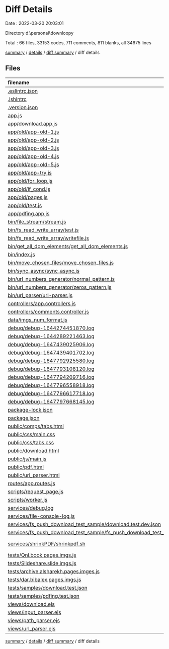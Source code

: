# Diff Details

Date : 2022-03-20 20:03:01

Directory d:\personal\downloopy

Total : 66 files,  33153 codes, 711 comments, 811 blanks, all 34675 lines

[summary](results.md) / [details](details.md) / [diff summary](diff.md) / diff details

## Files
| filename | language | code | comment | blank | total |
| :--- | :--- | ---: | ---: | ---: | ---: |
| [.eslintrc.json](/.eslintrc.json) | JSON | 13 | 0 | 1 | 14 |
| [.jshintrc](/.jshintrc) | JSON | 61 | 48 | 10 | 119 |
| [.version.json](/.version.json) | JSON | 14 | 0 | 0 | 14 |
| [app.js](/app.js) | JavaScript | 31 | 1 | 7 | 39 |
| [app/download.app.js](/app/download.app.js) | JavaScript | 56 | 13 | 22 | 91 |
| [app/old/app-old-1.js](/app/old/app-old-1.js) | JavaScript | 23 | 45 | 10 | 78 |
| [app/old/app-old-2.js](/app/old/app-old-2.js) | JavaScript | 229 | 1 | 28 | 258 |
| [app/old/app-old-3.js](/app/old/app-old-3.js) | JavaScript | 229 | 1 | 28 | 258 |
| [app/old/app-old-4.js](/app/old/app-old-4.js) | JavaScript | 157 | 74 | 49 | 280 |
| [app/old/app-old-5.js](/app/old/app-old-5.js) | JavaScript | 87 | 72 | 39 | 198 |
| [app/old/app-try.js](/app/old/app-try.js) | JavaScript | 133 | 81 | 39 | 253 |
| [app/old/for_loop.js](/app/old/for_loop.js) | JavaScript | 17 | 3 | 6 | 26 |
| [app/old/if_cond.js](/app/old/if_cond.js) | JavaScript | 17 | 3 | 5 | 25 |
| [app/old/pages.js](/app/old/pages.js) | JavaScript | 101 | 0 | 9 | 110 |
| [app/old/test.js](/app/old/test.js) | JavaScript | 536 | 10 | 43 | 589 |
| [app/pdfing.app.js](/app/pdfing.app.js) | JavaScript | 40 | 4 | 13 | 57 |
| [bin/file_stream/stream.js](/bin/file_stream/stream.js) | JavaScript | 60 | 29 | 7 | 96 |
| [bin/fs_read_write_array/test.js](/bin/fs_read_write_array/test.js) | JavaScript | 1 | 0 | 0 | 1 |
| [bin/fs_read_write_array/writefile.js](/bin/fs_read_write_array/writefile.js) | JavaScript | 18 | 2 | 4 | 24 |
| [bin/get_all_dom_elements/get_all_dom_elements.js](/bin/get_all_dom_elements/get_all_dom_elements.js) | JavaScript | 16 | 4 | 5 | 25 |
| [bin/index.js](/bin/index.js) | JavaScript | 0 | 0 | 1 | 1 |
| [bin/move_chosen_files/move_chosen_files.js](/bin/move_chosen_files/move_chosen_files.js) | JavaScript | 56 | 11 | 11 | 78 |
| [bin/sync_async/sync_async.js](/bin/sync_async/sync_async.js) | JavaScript | 5 | 2 | 0 | 7 |
| [bin/url_numbers_generator/normal_pattern.js](/bin/url_numbers_generator/normal_pattern.js) | JavaScript | 10 | 0 | 2 | 12 |
| [bin/url_numbers_generator/zeros_pattern.js](/bin/url_numbers_generator/zeros_pattern.js) | JavaScript | 33 | 45 | 14 | 92 |
| [bin/url_parser/url-parser.js](/bin/url_parser/url-parser.js) | JavaScript | 61 | 14 | 19 | 94 |
| [controllers/app.controllers.js](/controllers/app.controllers.js) | JavaScript | 347 | 49 | 85 | 481 |
| [controllers/comments.controller.js](/controllers/comments.controller.js) | JavaScript | 0 | 76 | 7 | 83 |
| [data/imgs_num_format.js](/data/imgs_num_format.js) | JavaScript | 6 | 5 | 0 | 11 |
| [debug/debug-1644274451870.log](/debug/debug-1644274451870.log) | Log | 111 | 0 | 1 | 112 |
| [debug/debug-1644289221463.log](/debug/debug-1644289221463.log) | Log | 3,030 | 0 | 1 | 3,031 |
| [debug/debug-1647439025906.log](/debug/debug-1647439025906.log) | Log | 1,194 | 0 | 1 | 1,195 |
| [debug/debug-1647439401702.log](/debug/debug-1647439401702.log) | Log | 1,437 | 0 | 1 | 1,438 |
| [debug/debug-1647792925580.log](/debug/debug-1647792925580.log) | Log | 9,503 | 0 | 1 | 9,504 |
| [debug/debug-1647793108120.log](/debug/debug-1647793108120.log) | Log | 9,503 | 0 | 1 | 9,504 |
| [debug/debug-1647794209716.log](/debug/debug-1647794209716.log) | Log | 179 | 0 | 1 | 180 |
| [debug/debug-1647796558918.log](/debug/debug-1647796558918.log) | Log | 78 | 0 | 1 | 79 |
| [debug/debug-1647796617718.log](/debug/debug-1647796617718.log) | Log | 296 | 0 | 1 | 297 |
| [debug/debug-1647797668145.log](/debug/debug-1647797668145.log) | Log | 396 | 0 | 1 | 397 |
| [package-lock.json](/package-lock.json) | JSON | 2,847 | 0 | 1 | 2,848 |
| [package.json](/package.json) | JSON | 50 | 0 | 1 | 51 |
| [public/comps/tabs.html](/public/comps/tabs.html) | HTML | 16 | 0 | 1 | 17 |
| [public/css/main.css](/public/css/main.css) | CSS | 382 | 6 | 16 | 404 |
| [public/css/tabs.css](/public/css/tabs.css) | CSS | 30 | 0 | 4 | 34 |
| [public/download.html](/public/download.html) | HTML | 244 | 11 | 55 | 310 |
| [public/js/main.js](/public/js/main.js) | JavaScript | 88 | 0 | 12 | 100 |
| [public/pdf.html](/public/pdf.html) | HTML | 57 | 0 | 12 | 69 |
| [public/url_parser.html](/public/url_parser.html) | HTML | 28 | 1 | 7 | 36 |
| [routes/app.routes.js](/routes/app.routes.js) | JavaScript | 15 | 1 | 7 | 23 |
| [scripts/request_page.js](/scripts/request_page.js) | JavaScript | 35 | 3 | 8 | 46 |
| [scripts/worker.js](/scripts/worker.js) | JavaScript | 0 | 0 | 1 | 1 |
| [services/debug.log](/services/debug.log) | Log | 1 | 0 | 1 | 2 |
| [services/file-console-log.js](/services/file-console-log.js) | JavaScript | 10 | 0 | 3 | 13 |
| [services/fs_push_download_test_sample/download.test.dev.json](/services/fs_push_download_test_sample/download.test.dev.json) | JSON | 41 | 0 | 0 | 41 |
| [services/fs_push_download_test_sample/fs_push_download_test_sample.js](/services/fs_push_download_test_sample/fs_push_download_test_sample.js) | JavaScript | 23 | 6 | 10 | 39 |
| [services/shrinkPDF/shrinkpdf.sh](/services/shrinkPDF/shrinkpdf.sh) | Shell Script | 54 | 34 | 12 | 100 |
| [tests/Qnl.book.pages.imgs.js](/tests/Qnl.book.pages.imgs.js) | JavaScript | 636 | 25 | 61 | 722 |
| [tests/Slideshare.slide.imgs.js](/tests/Slideshare.slide.imgs.js) | JavaScript | 40 | 5 | 14 | 59 |
| [tests/archive.alsharekh.pages.imges.js](/tests/archive.alsharekh.pages.imges.js) | JavaScript | 56 | 13 | 23 | 92 |
| [tests/dar.bibalex.pages.imgs.js](/tests/dar.bibalex.pages.imgs.js) | JavaScript | 0 | 0 | 1 | 1 |
| [tests/samples/download.test.json](/tests/samples/download.test.json) | JSON | 50 | 0 | 0 | 50 |
| [tests/samples/pdfing.test.json](/tests/samples/pdfing.test.json) | JSON | 12 | 0 | 0 | 12 |
| [views/download.ejs](/views/download.ejs) | HTML | 277 | 12 | 62 | 351 |
| [views/input_parser.ejs](/views/input_parser.ejs) | HTML | 28 | 0 | 8 | 36 |
| [views/path_parser.ejs](/views/path_parser.ejs) | HTML | 31 | 1 | 10 | 42 |
| [views/url_parser.ejs](/views/url_parser.ejs) | HTML | 18 | 0 | 7 | 25 |

[summary](results.md) / [details](details.md) / [diff summary](diff.md) / diff details